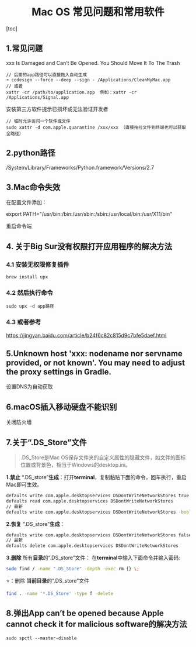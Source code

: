 <h1 align="center">Mac OS 常见问题和常用软件</h1>

[toc]

## 1.常见问题

xxx Is Damaged and Can’t Be Opened. You Should Move It To The Trash

```
// 后面的app路径可以直接拖入自动生成
➜ codesign --force --deep --sign - /Applications/CleanMyMac.app
// 或者
xattr -cr /path/to/application.app  例如：xattr -cr /Applications/Signal.app
```

安装第三方软件提示已损坏或无法验证开发者

```
// 临时允许访问一个软件或文件
sudo xattr -d com.apple.quarantine /xxx/xxx （直接拖拉文件到终端也可以获取全路径）
```

## 2.python路径

/System/Library/Frameworks/Python.framework/Versions/2.7



## 3.Mac命令失效

在配置文件添加：

export PATH="/usr/bin:/bin:/usr/sbin:/sbin:/usr/local/bin:/usr/X11/bin"

重启命令端

## 4. 关于Big Sur没有权限打开应用程序的解决方法

### 4.1 安装无权限修复插件

```
brew install upx
```

### 4.2 然后执行命令

```
sudo upx -d app路径
```

### 4.3 或者参考

https://jingyan.baidu.com/article/b24f6c82c815d9c7bfe5daef.html

## 5.Unknown host 'xxx: nodename nor servname provided, or not known'. You may need to adjust the proxy settings in Gradle.

设置DNS为自动获取

## 6.macOS插入移动硬盘不能识别

关闭防火墙

## 7.关于“.DS_Store”文件

> .DS_Store是Mac OS保存文件夹的自定义属性的隐藏文件，如文件的图标位置或背景色，相当于Windows的desktop.ini。

**1.禁止** “.DS_store”**生成**：打开**terminal**，复制黏贴下面的命令，回车执行，重启Mac即可生效。

```bash
defaults write com.apple.desktopservices DSDontWriteNetworkStores true
defaults read com.apple.desktopservices DSDontWriteNetworkStores
// 最新
defaults write com.apple.desktopservices DSDontWriteNetworkStores -bool TRUE
```

**2.恢复** “.DS_store”**生成**：

```bash
defaults write com.apple.desktopservices DSDontWriteNetworkStores false
// 最新
defaults delete com.apple.desktopservices DSDontWriteNetworkStores
```

**3.删除** 所有**目录**的“.DS_store”文件： 在**terminal**中输入下面命令并输入密码:

```bash
sudo find / -name ".DS_Store" -depth -exec rm {} \;
```

⭐️：删除 **当前目录**的“.DS_store”文件

```bash
find . -name '*.DS_Store' -type f -delete
```

## 8.弹出App can’t be opened because Apple cannot check it for malicious software的解决方法

```undefined
sudo spctl --master-disable
```

